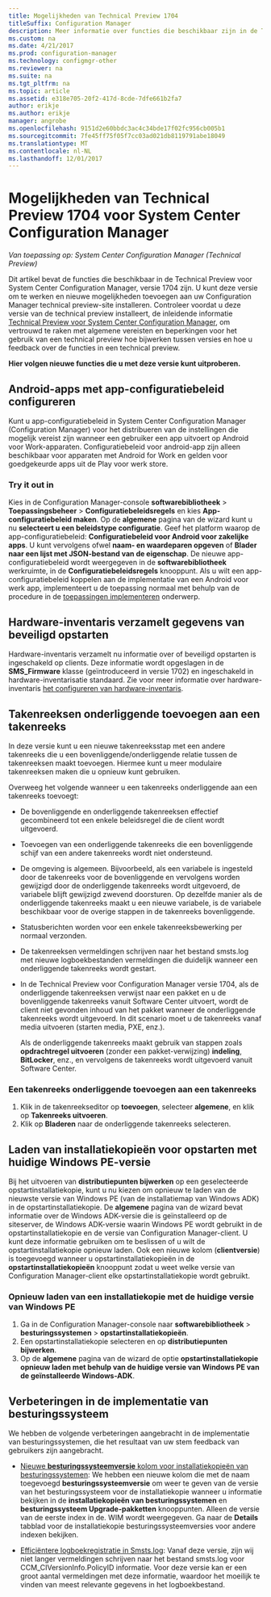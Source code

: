 ```yaml
---
title: Mogelijkheden van Technical Preview 1704
titleSuffix: Configuration Manager
description: Meer informatie over functies die beschikbaar zijn in de Technical Preview voor System Center Configuration Manager, versie 1704.
ms.custom: na
ms.date: 4/21/2017
ms.prod: configuration-manager
ms.technology: configmgr-other
ms.reviewer: na
ms.suite: na
ms.tgt_pltfrm: na
ms.topic: article
ms.assetid: e318e705-20f2-417d-8cde-7dfe661b2fa7
author: erikje
ms.author: erikje
manager: angrobe
ms.openlocfilehash: 9151d2e60bbdc3ac4c34bde17f02fc956cb005b1
ms.sourcegitcommit: 7fe45ff75f05f7cc03ad021db8119791abe18049
ms.translationtype: MT
ms.contentlocale: nl-NL
ms.lasthandoff: 12/01/2017
---
```

# <a name="capabilities-in-technical-preview-1704-for-system-center-configuration-manager"></a>Mogelijkheden van Technical Preview 1704 voor System Center Configuration Manager

*Van toepassing op: System Center Configuration Manager (Technical Preview)*

Dit artikel bevat de functies die beschikbaar in de Technical Preview voor System Center Configuration Manager, versie 1704 zijn. U kunt deze versie om te werken en nieuwe mogelijkheden toevoegen aan uw Configuration Manager technical preview-site installeren. Controleer voordat u deze versie van de technical preview installeert, de inleidende informatie [Technical Preview voor System Center Configuration Manager](../../core/get-started/technical-preview.md), om vertrouwd te raken met algemene vereisten en beperkingen voor het gebruik van een technical preview hoe bijwerken tussen versies en hoe u feedback over de functies in een technical preview.    


**Hier volgen nieuwe functies die u met deze versie kunt uitproberen.**  

## <a name="configure-android-apps-with-app-configuration-policies"></a>Android-apps met app-configuratiebeleid configureren
Kunt u app-configuratiebeleid in System Center Configuration Manager (Configuration Manager) voor het distribueren van de instellingen die mogelijk vereist zijn wanneer een gebruiker een app uitvoert op Android voor Work-apparaten. Configuratiebeleid voor android-app zijn alleen beschikbaar voor apparaten met Android for Work en gelden voor goedgekeurde apps uit de Play voor werk store.

### <a name="try-it-out"></a>Try it out in                 

Kies in de Configuration Manager-console **softwarebibliotheek** > **Toepassingsbeheer** > **Configuratiebeleidsregels** en kies **App-configuratiebeleid maken**. Op de **algemene** pagina van de wizard kunt u nu **selecteert u een beleidstype configuratie**. Geef het platform waarop de app-configuratiebeleid: **Configuratiebeleid voor Android voor zakelijke apps**. U kunt vervolgens ofwel **naam- en waardeparen opgeven** of **Blader naar een lijst met JSON-bestand van de eigenschap**. De nieuwe app-configuratiebeleid wordt weergegeven in de **softwarebibliotheek** werkruimte, in de **Configuratiebeleidsregels** knooppunt. Als u wilt een app-configuratiebeleid koppelen aan de implementatie van een Android voor werk app, implementeert u de toepassing normaal met behulp van de procedure in de [toepassingen implementeren](/sccm/apps/deploy-use/deploy-applications) onderwerp.

## <a name="hardware-inventory-collects-secure-boot-information"></a>Hardware-inventaris verzamelt gegevens van beveiligd opstarten
Hardware-inventaris verzamelt nu informatie over of beveiligd opstarten is ingeschakeld op clients. Deze informatie wordt opgeslagen in de **SMS_Firmware** klasse (geïntroduceerd in versie 1702) en ingeschakeld in hardware-inventarisatie standaard. Zie voor meer informatie over hardware-inventaris [het configureren van hardware-inventaris](/sccm/core/clients/manage/inventory/configure-hardware-inventory).

## <a name="add-child-task-sequences-to-a-task-sequence"></a>Takenreeksen onderliggende toevoegen aan een takenreeks
In deze versie kunt u een nieuwe takenreeksstap met een andere takenreeks die u een bovenliggende/onderliggende relatie tussen de takenreeksen maakt toevoegen. Hiermee kunt u meer modulaire takenreeksen maken die u opnieuw kunt gebruiken.  

Overweeg het volgende wanneer u een takenreeks onderliggende aan een takenreeks toevoegt:

- De bovenliggende en onderliggende takenreeksen effectief gecombineerd tot een enkele beleidsregel die de client wordt uitgevoerd.
- Toevoegen van een onderliggende takenreeks die een bovenliggende schijf van een andere takenreeks wordt niet ondersteund.
- De omgeving is algemeen. Bijvoorbeeld, als een variabele is ingesteld door de takenreeks voor de bovenliggende en vervolgens worden gewijzigd door de onderliggende takenreeks wordt uitgevoerd, de variabele blijft gewijzigd zwevend doorsturen. Op dezelfde manier als de onderliggende takenreeks maakt u een nieuwe variabele, is de variabele beschikbaar voor de overige stappen in de takenreeks bovenliggende.
- Statusberichten worden voor een enkele takenreeksbewerking per normaal verzonden.
- De takenreeksen vermeldingen schrijven naar het bestand smsts.log met nieuwe logboekbestanden vermeldingen die duidelijk wanneer een onderliggende takenreeks wordt gestart.
- In de Technical Preview voor Configuration Manager versie 1704, als de onderliggende takenreeksen verwijst naar een pakket en u de bovenliggende takenreeks vanuit Software Center uitvoert, wordt de client niet gevonden inhoud van het pakket wanneer de onderliggende takenreeks wordt uitgevoerd. In dit scenario moet u de takenreeks vanaf media uitvoeren (starten media, PXE, enz.).  

    Als de onderliggende takenreeks maakt gebruik van stappen zoals **opdrachtregel uitvoeren** (zonder een pakket-verwijzing) **indeling**, **BitLocker**, enz., en vervolgens de takenreeks wordt uitgevoerd vanuit Software Center.

### <a name="to-add-a-child-task-sequence-to-a-task-sequence"></a>Een takenreeks onderliggende toevoegen aan een takenreeks
1. Klik in de takenreekseditor op **toevoegen**, selecteer **algemene**, en klik op **Takenreeks uitvoeren**.
2. Klik op **Bladeren** naar de onderliggende takenreeks selecteren.  

## <a name="reload-boot-images-with-current-windows-pe-version"></a>Laden van installatiekopieën voor opstarten met huidige Windows PE-versie
Bij het uitvoeren van **distributiepunten bijwerken** op een geselecteerde opstartinstallatiekopie, kunt u nu kiezen om opnieuw te laden van de nieuwste versie van Windows PE (van de installatiemap van Windows ADK) in de opstartinstallatiekopie. De **algemene** pagina van de wizard bevat informatie over de Windows ADK-versie die is geïnstalleerd op de siteserver, de Windows ADK-versie waarin Windows PE wordt gebruikt in de opstartinstallatiekopie en de versie van Configuration Manager-client. U kunt deze informatie gebruiken om te beslissen of u wilt de opstartinstallatiekopie opnieuw laden. Ook een nieuwe kolom (**clientversie**) is toegevoegd wanneer u opstartinstallatiekopieën in de **opstartinstallatiekopieën** knooppunt zodat u weet welke versie van Configuration Manager-client elke opstartinstallatiekopie wordt gebruikt.

### <a name="to-reload-a-boot-image-with-the-current-windows-pe-version"></a>Opnieuw laden van een installatiekopie met de huidige versie van Windows PE

1. Ga in de Configuration Manager-console naar **softwarebibliotheek** > **besturingssystemen** > **opstartinstallatiekopieën**.
2. Een opstartinstallatiekopie selecteren en op **distributiepunten bijwerken**.
3. Op de **algemene** pagina van de wizard de optie **opstartinstallatiekopie opnieuw laden met behulp van de huidige versie van Windows PE van de geïnstalleerde Windows-ADK**.

## <a name="improvements-to-operating-system-deployment"></a>Verbeteringen in de implementatie van besturingssysteem
We hebben de volgende verbeteringen aangebracht in de implementatie van besturingssystemen, die het resultaat van uw stem feedback van gebruikers zijn aangebracht.

- [Nieuwe **besturingssysteemversie** kolom voor installatiekopieën van besturingssystemen](https://configurationmanager.uservoice.com/forums/300492-ideas/suggestions/17558407-add-a-column-to-the-operating-system-images-node-f): We hebben een nieuwe kolom die met de naam toegevoegd **besturingssysteemversie** om weer te geven van de versie van het besturingssysteem voor de installatiekopie wanneer u informatie bekijken in de **installatiekopieën van besturingssystemen** en **besturingssysteem Upgrade-pakketten** knooppunten. Alleen de versie van de eerste index in de. WIM wordt weergegeven. Ga naar de **Details** tabblad voor de installatiekopie besturingssysteemversies voor andere indexen bekijken.

- [Efficiëntere logboekregistratie in Smsts.log](https://configurationmanager.uservoice.com/forums/300492-ideas/suggestions/16791919-stop-filling-smsts-log-with-useless): Vanaf deze versie, zijn wij niet langer vermeldingen schrijven naar het bestand smsts.log voor CCM_CIVersionInfo.PolicyID informatie. Voor deze versie kan er een groot aantal vermeldingen met deze informatie, waardoor het moeilijk te vinden van meest relevante gegevens in het logboekbestand.
